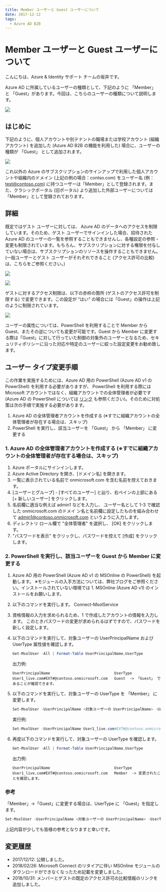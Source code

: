 ```yaml
---
title: Member ユーザーと Guest ユーザーについて
date: 2017-12-12
tags:
  - Azure AD B2B
---
```


# Member ユーザーと Guest ユーザーについて

こんにちは、Azure & Identity サポート チームの坂井です。
 
Azure AD に所属しているユーザーの種類として、下記のように 「Member」 と 「Guest」があります。今回は、こちらのユーザーの種類について説明します。

![](./member-and-guest-user/member-and-guest.png)
 
## はじめに

下記のように、個人アカウントや別テナントの職場または学校アカウント (組織アカウント) を追加した (Azure AD B2B の機能を利用した) 場合に、ユーザーの種類が 「Guest」 として追加されます。
 
![](./member-and-guest-user/personal-work-account.png)
 
これ以外の Azure のサブスクリプションのサインアップで利用した個人アカウントや組織内のドメイン (上記の例の場合：contso.com) をユーザー名 (例：test@contoso.com) に持つユーザーは「Member」として登録されます。また、クラシックポータル  (旧ポータル) より追加した外部ユーザーについては 「Member」として登録されております。
 
## 詳細

既定ではゲスト ユーザーに対しては、 Azure AD のデータへのアクセスを制限しています。そのため、ゲスト ユーザーでサインインした場合、招待された Azure AD のユーザーの一覧を参照することもできませんし、各種設定の参照・変更も制限されています。もちろん、サブスクリプションに対する権限を付与していない場合は、サブスクリプションのリソースを操作することもできません。
(一般ユーザーとゲスト ユーザーがそれぞれできること (アクセス許可の比較) は、こちらをご参照ください。)
 
![](./member-and-guest-user/access-denied.png)

![](./member-and-guest-user/no-access-permission.png)
 
ゲストに対するアクセス制限は、以下の赤枠の箇所 (ゲストのアクセス許可を制限する) で変更できます。この設定が “はい” の場合には「Guest」の操作は上記のように制限されています。
 
![](./member-and-guest-user/guest-users-permissions-are-limited.png)
 
ユーザーの属性については、PowerShell を利用することで Member から Guest、またその逆についても変更が可能です。Guest から Member  に変更する際は「Guest」に対して行っていた制御の対象外のユーザーとなるため、セキュリティポリシーに沿った対応や特定のユーザーに絞った設定変更をお勧め致します。
 
## ユーザー タイプ変更手順

この作業を実施するためには、Azure AD 用の PowerShell (Azure AD v1 の PowerShell) を利用する必要がありますが、 PowerShell を利用する際には Microsoft アカウントではなく、組織アカウントでの全体管理者が必要です (Azure AD の PowerShell については [リンク](https://blogs.technet.microsoft.com/jpazureid/2017/12/04/aad-powershell/) も参照ください)。そのために対処策は次の手順で実施する必要があります。
 
1. Azure AD の全体管理者アカウントを作成する (※すでに組織アカウントの全体管理者が存在する場合は、スキップ)
2. PowerShell を実行し、該当ユーザーを 「Guest」 から 「Member」 に変更する
 
### 1. Azure AD の全体管理者アカウントを作成する (※すでに組織アカウントの全体管理者が存在する場合は、スキップ)

1. Azure ポータルにサインインします。
2. Azure Active Directory を開き、[ドメイン名] を開きます。
3. 一覧に表示されている名前で onmicrosoft.com を含む名前を控えておきます。
4. [ユーザーとグループ] - [すべてのユーザー] と辿り、右ペインの上部にある [+ 新しいユーザー] をクリックします。
5. 名前欄に適当な例えば admin1 などを入力し、 ユーザー名として 1-3 で確認した onmicrosoft.com のドメイ
ン名と名前欄に設定したものを組み合わせて admin1@contoso.onmicrosoft.com というように入力します。
6. ディレクトリ ロール欄で "全体管理者" を選択し、 [OK] をクリックします。
7. "パスワードを表示" をクリックし、パスワードを控えて [作成] をクリックします。
 
### 2. PowerShell を実行し、該当ユーザーを Guest から Member に変更する

1. Azure AD 用の PowerShell (Azure AD v1 の MSOnline の PowerShell) を起動します。
※モジュールの入手方法については、弊社ブログをご参照ください。インストールされていない環境では 1. MSOnline (Azure AD v1) のインストールをお願いします。
2. 以下のコマンドを実行します。
Connect-MsolService
3. 資格情報の入力を求められるため、1 で作成したアカウントの情報を入力します。
このときパスワードの変更が求められるはずですので、パスワードを新しく設定します。
4. 以下のコマンドを実行して、対象ユーザーの UserPrincipalName および UserType 属性値を確認します。

    ```powershell
    Get-MsolUser -All | Format-Table UserPrincipalName,UserType
    ```

    出力例:
    ```
    UserPrincipalName                             UserType
    User1_live.com#EXT#@contoso.onmicrosoft.com   Guest  -> 「Guest」 であることが確認できます。
    ```
 
5. 以下のコマンドを実行して、対象ユーザーの UserType を 「Member」 に変更します。

    ```powershell
    Set-MsolUser -UserPrincipalName <対象ユーザーの UserPrincipalName> -UserType Member
    ```

    実行例:

    ```powershell
    Set-MsolUser -UserPrincipalName User1_live.com#EXT#@contoso.onmicrosoft.com -UserType Member
    ```

 6. 再度以下のコマンドを実行して、対象ユーザーの UserType を確認します。

    ```powershell
    Get-MsolUser -All | Format-Table UserPrincipalName,UserType
    ```

    出力例:
    ```
    UserPrincipalName                             UserType
    User1_live.com#EXT#@contoso.onmicrosoft.com   Member  -> 変更されたことを確認します。
    ```
 
### 参考

「Member」→「Guest」に変更する場合は、UserType に 「Guest」を指定します。

```powershell
Set-MsolUser -UserPrincipalName <対象ユーザーの UserPrincipalName> -UserType Guest
```
 
上記内容が少しでも皆様の参考となりますと幸いです。
 
## 変更履歴
- 2017/12/12: 公開しました。
- 2018/02/26: Microsoft Connect のリタイアに伴い MSOnline モジュールのダウンロードができなくなったため記載を変更しました。
- 2018/10/31: メンバーとゲストの既定のアクセス許可の比較情報のリンクを追加しました。